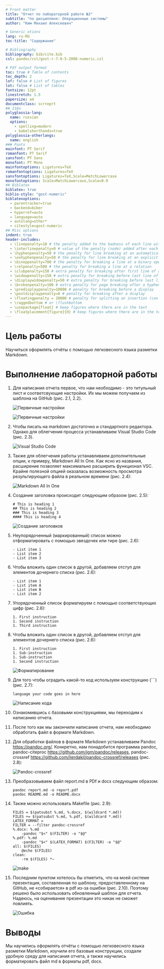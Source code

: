 ```yaml
---
# Front matter
title: "Отчет по лабораторной работе №3"
subtitle: "по дисциплине: Операционные системы"
author: "Ким Михаил Алексеевич"

# Generic otions
lang: ru-RU
toc-title: "Содержание"

# Bibliography
bibliography: bib/cite.bib
csl: pandoc/csl/gost-r-7-0-5-2008-numeric.csl

# Pdf output format
toc: true # Table of contents
toc_depth: 2
lof: false # List of figures
lot: false # List of tables
fontsize: 12pt
linestretch: 1.5
papersize: a4
documentclass: scrreprt
## I18n
polyglossia-lang:
  name: russian
  options:
	- spelling=modern
	- babelshorthands=true
polyglossia-otherlangs:
  name: english
### Fonts
mainfont: PT Serif
romanfont: PT Serif
sansfont: PT Sans
monofont: PT Mono
mainfontoptions: Ligatures=TeX
romanfontoptions: Ligatures=TeX
sansfontoptions: Ligatures=TeX,Scale=MatchLowercase
monofontoptions: Scale=MatchLowercase,Scale=0.9
## Biblatex
biblatex: true
biblio-style: "gost-numeric"
biblatexoptions:
  - parentracker=true
  - backend=biber
  - hyperref=auto
  - language=auto
  - autolang=other*
  - citestyle=gost-numeric
## Misc options
indent: true
header-includes:
  - \linepenalty=10 # the penalty added to the badness of each line within a paragraph (no associated penalty node) Increasing the value makes tex try to have fewer lines in the paragraph.
  - \interlinepenalty=0 # value of the penalty (node) added after each line of a paragraph.
  - \hyphenpenalty=50 # the penalty for line breaking at an automatically inserted hyphen
  - \exhyphenpenalty=50 # the penalty for line breaking at an explicit hyphen
  - \binoppenalty=700 # the penalty for breaking a line at a binary operator
  - \relpenalty=500 # the penalty for breaking a line at a relation
  - \clubpenalty=150 # extra penalty for breaking after first line of a paragraph
  - \widowpenalty=150 # extra penalty for breaking before last line of a paragraph
  - \displaywidowpenalty=50 # extra penalty for breaking before last line before a display math
  - \brokenpenalty=100 # extra penalty for page breaking after a hyphenated line
  - \predisplaypenalty=10000 # penalty for breaking before a display
  - \postdisplaypenalty=0 # penalty for breaking after a display
  - \floatingpenalty = 20000 # penalty for splitting an insertion (can only be split footnote in standard LaTeX)
  - \raggedbottom # or \flushbottom
  - \usepackage{float} # keep figures where there are in the text
  - \floatplacement{figure}{H} # keep figures where there are in the text
---
```


# Цель работы

Научиться оформлять отчёты с помощью легковесного языка разметки Markdown.

# Выполнение лабораторной работы

1. Для написания отчета первое, что нам необходимо - это титульный лист и соответсвующие настройки. Их мы можем получаем из шаблона на GitHub (рис. 2.1, 2.2).

    ![Первичные настройки](image/Screenshot_1.png)

    ![Первичные настройки](image/Screenshot_2.png)

2. Чтобы писать на markdown достаточно и стандартного редактора. Однако для облегчения процесса устанавливаем Visual Studio Code (рис. 2.3).

    ![Visual Studio Code](image/Screenshot_3.png)

3. Также для облегчения работы устанавливаем дополнительные опции, к примеру, Markdown All In One. Как ясно из названия, расширение позволяет максимально расширить функционал VSC. Крайне полезной опцией оказалась возможность просмотра результирующего файла в реальном времени (рис. 2.4):

    ![Markdown All In One](image/Screenshot_4.png)

4. Создание заголовка происходит следующим образом (рис. 2.5):

    ```
    # This is heading 1
    ## This is heading 2
    ### This is heading 3
    #### This is heading 4
    ```

    ![Создание заголовков](image/Screenshot_5.png)

5. Неупорядоченный (маркированный) список можно отформатировать с помощью звездочек или тире (рис. 2.6):

    ```
    - List item 1
    - List item 2
    - List item 3
    ```

6. Чтобы вложить один список в другой, добавляем отступ для элементов дочернего списка (рис. 2.6):

    ```
    - List item 1
    - List item A
    - List item B
    - List item 2
    ```

7. Упорядоченный список форматируем с помощью соответствующих цифр (рис. 2.6):

    ```
    1. First instruction
    1. Second instruction
    1. Third instruction
    ```

8. Чтобы вложить один список в другой, добавляем отступ для элементов дочернего списка (рис. 2.6):

    ```
    1. First instruction
    1. Sub-instruction
    1. Sub-instruction
    1. Second instruction
    ```

    ![Форматирование](image/Screenshot_6.png)

9. Для того чтобы оградить какой-то код используем конструкцию (```) (рис. 2.7):

    ```
    language your code goes in here
    ```

    ![Написание кода](image/Screenshot_7.png)

10. Ознакомившись с базовыми конструкциями, мы переходим к написанию отчета. 

11. После того как мы закончили написание отчета, нам необходимо обработать файл в формате Markdown.

12. Для обработки файлов в формате Markdown устанавливаем Pandoc https://pandoc.org/. Конкретно, нам понадобится программа pandoc, pandoc-citeproc https://github.com/jgm/pandoc/releases, pandoc-crossref https://github.com/lierdakil/pandoc-crossref/releases (рис. 2.8):

    ![Pandoc-crossref](image/Screenshot_8.png)

13. Преобразовываем файл report.md в PDf и docx следующим образом:

    ```
    pandoc report.md -o report.pdf
    pandoc README.md -o README.docx
    ```

14. Также можно использовать Makefile (рис. 2.9):

    ```
    FILES = $(patsubst %.md, %.docx, $(wildcard *.md))
    FILES += $(patsubst %.md, %.pdf, $(wildcard *.md))
    LATEX_FORMAT =
    FILTER = --filter pandoc-crossref
    %.docx: %.md
        -pandoc "$<" $(FILTER) -o "$@"
    %.pdf: %.md
        -pandoc "$<" $(LATEX_FORMAT) $(FILTER) -o "$@"
    all: $(FILES)
        @echo $(FILES)
    clean:
        -rm $(FILES) *~
    ```

    ![make](image/Screenshot_9.png)

15. Последним пунктом хотелось бы отметить, что на моей системе презентация, составленная по шаблону, предоставленному на GitHub, не «собирается» в pdf из-за ошибки (рис. 2.10). Поэтому решено было использовать обновленный шаблон для отчета. Надеюсь, на оценивание презентации это никак не сможет повлиять.

    ![Ошибка](image/Screenshot_10.png)


# Выводы
Мы научились оформлять отчёты с помощью легковесного языка разметки Markdown, изучили его базовые конструкции, создали удобную среду для написания отчета, а также научились форматировать файл md в форматы pdf, docx.